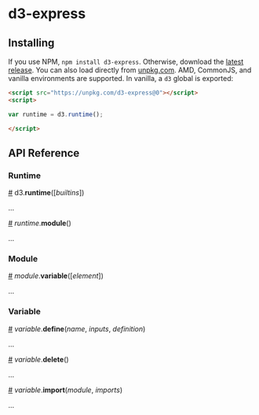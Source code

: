 # d3-express

## Installing

If you use NPM, `npm install d3-express`. Otherwise, download the [latest release](https://github.com/d3/d3-express/releases/latest). You can also load directly from [unpkg.com](https://unpkg.com/d3-express/). AMD, CommonJS, and vanilla environments are supported. In vanilla, a `d3` global is exported:

```html
<script src="https://unpkg.com/d3-express@0"></script>
<script>

var runtime = d3.runtime();

</script>
```

## API Reference

### Runtime

<a href="#runtime" name="runtime">#</a> d3.<b>runtime</b>([<i>builtins</i>])

…

<a href="#runtime_module" name="runtime_module">#</a> <i>runtime</i>.<b>module</b>()

…

### Module

<a href="#module_variable" name="module_variable">#</a> <i>module</i>.<b>variable</b>([<i>element</i>])

…

### Variable

<a href="#variable_define" name="variable_define">#</a> <i>variable</i>.<b>define</b>(<i>name</i>, <i>inputs</i>, <i>definition</i>)

…

<a href="#variable_delete" name="variable_delete">#</a> <i>variable</i>.<b>delete</b>()

…

<a href="#variable_import" name="variable_import">#</a> <i>variable</i>.<b>import</b>(<i>module</i>, <i>imports</i>)

…
